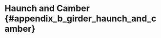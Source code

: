 Haunch and Camber {#appendix_b_girder_haunch_and_camber}
==============================================
